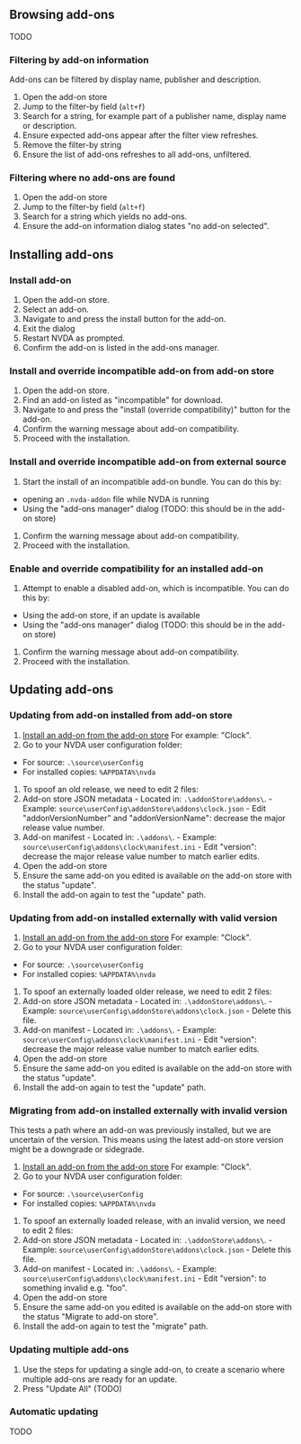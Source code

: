 
## Browsing add-ons
TODO

### Filtering by add-on information

Add-ons can be filtered by display name, publisher and description.

1. Open the add-on store
1. Jump to the filter-by field (`alt+f`)
1. Search for a string, for example part of a publisher name, display name or description.
1. Ensure expected add-ons appear after the filter view refreshes.
1. Remove the filter-by string
1. Ensure the list of add-ons refreshes to all add-ons, unfiltered.

### Filtering where no add-ons are found

1. Open the add-on store
1. Jump to the filter-by field (`alt+f`)
1. Search for a string which yields no add-ons.
1. Ensure the add-on information dialog  states "no add-on selected".


## Installing add-ons

### Install add-on
1. Open the add-on store.
1. Select an add-on.
1. Navigate to and press the install button for the add-on.
1. Exit the dialog
1. Restart NVDA as prompted.
1. Confirm the add-on is listed in the add-ons manager.

### Install and override incompatible add-on from add-on store
1. Open the add-on store.
1. Find an add-on listed as "incompatible" for download.
1. Navigate to and press the "install (override compatibility)" button for the add-on.
1. Confirm the warning message about add-on compatibility.
1. Proceed with the installation.

### Install and override incompatible add-on from external source
1. Start the install of an incompatible add-on bundle.
You can do this by:
  - opening an `.nvda-addon` file while NVDA is running
  - Using the "add-ons manager" dialog (TODO: this should be in the add-on store)
1. Confirm the warning message about add-on compatibility.
1. Proceed with the installation.

### Enable and override compatibility for an installed add-on
1. Attempt to enable a disabled add-on, which is incompatible.
You can do this by:
  - Using the add-on store, if an update is available
  - Using the "add-ons manager" dialog (TODO: this should be in the add-on store)
1. Confirm the warning message about add-on compatibility.
1. Proceed with the installation.


## Updating add-ons

### Updating from add-on installed from add-on store
1. [Install an add-on from the add-on store](#install-add-on)
For example: "Clock".
1. Go to your NVDA user configuration folder:
  - For source: `.\source\userConfig`
  - For installed copies: `%APPDATA%\nvda`
1. To spoof an old release, we need to edit 2 files:
  1. Add-on store JSON metadata
    - Located in: `.\addonStore\addons\`.
    - Example: `source\userConfig\addonStore\addons\clock.json`
    - Edit "addonVersionNumber" and "addonVersionName": decrease the major release value number.
  1. Add-on manifest
    - Located in: `.\addons\`.
    - Example: `source\userConfig\addons\clock\manifest.ini`
    - Edit "version": decrease the major release value number to match earlier edits.
1. Open the add-on store
1. Ensure the same add-on you edited is available on the add-on store with the status "update".
1. Install the add-on again to test the "update" path.

### Updating from add-on installed externally with valid version
1. [Install an add-on from the add-on store](#install-add-on)
For example: "Clock".
1. Go to your NVDA user configuration folder:
  - For source: `.\source\userConfig`
  - For installed copies: `%APPDATA%\nvda`
1. To spoof an externally loaded older release, we need to edit 2 files:
  1. Add-on store JSON metadata
    - Located in: `.\addonStore\addons\`.
    - Example: `source\userConfig\addonStore\addons\clock.json`
    - Delete this file.
  1. Add-on manifest
    - Located in: `.\addons\`.
    - Example: `source\userConfig\addons\clock\manifest.ini`
    - Edit "version": decrease the major release value number to match earlier edits.
1. Open the add-on store
1. Ensure the same add-on you edited is available on the add-on store with the status "update".
1. Install the add-on again to test the "update" path.

### Migrating from add-on installed externally with invalid version
This tests a path where an add-on was previously installed, but we are uncertain of the version.
This means using the latest add-on store version might be a downgrade or sidegrade.

1. [Install an add-on from the add-on store](#install-add-on)
For example: "Clock".
1. Go to your NVDA user configuration folder:
  - For source: `.\source\userConfig`
  - For installed copies: `%APPDATA%\nvda`
1. To spoof an externally loaded release, with an invalid version, we need to edit 2 files:
  1. Add-on store JSON metadata
    - Located in: `.\addonStore\addons\`.
    - Example: `source\userConfig\addonStore\addons\clock.json`
    - Delete this file.
  1. Add-on manifest
    - Located in: `.\addons\`.
    - Example: `source\userConfig\addons\clock\manifest.ini`
    - Edit "version": to something invalid e.g. "foo".
1. Open the add-on store
1. Ensure the same add-on you edited is available on the add-on store with the status "Migrate to add-on store".
1. Install the add-on again to test the "migrate" path.

### Updating multiple add-ons
1. Use the steps for updating a single add-on, to create a scenario where multiple add-ons are ready for an update.
1. Press "Update All" (TODO)

### Automatic updating
TODO
